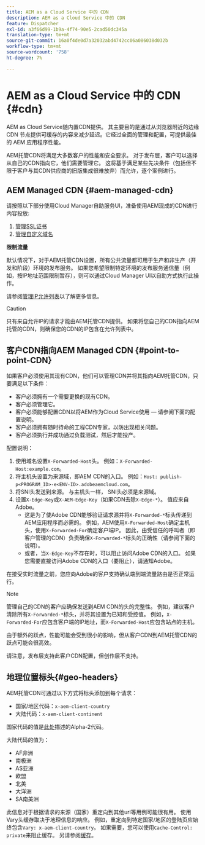 ```yaml
---
title: AEM as a Cloud Service 中的 CDN
description: AEM as a Cloud Service 中的 CDN
feature: Dispatcher
exl-id: a3f66d99-1b9a-4f74-90e5-2cad50dc345a
translation-type: tm+mt
source-git-commit: 16a0f4de0d7a32032abd4742cc06a086038d032b
workflow-type: tm+mt
source-wordcount: '758'
ht-degree: 7%

---
```


# AEM as a Cloud Service 中的 CDN {#cdn}

AEM as Cloud Service随内置CDN提供。 其主要目的是通过从浏览器附近的边缘 CDN 节点提供可缓存的内容来减少延迟。它经过全面的管理和配置，可提供最佳的 AEM 应用程序性能。

AEM托管CDN将满足大多数客户的性能和安全要求。 对于发布层，客户可以选择从自己的CDN指向它，他们需要管理它。 这将基于满足某些先决条件（包括但不限于客户与其CDN供应商的旧版集成很难放弃）而允许，逐个案例进行。

## AEM Managed CDN {#aem-managed-cdn}

请按照以下部分使用Cloud Manager自助服务UI，准备使用AEM现成的CDN进行内容投放:

1. [管理SSL证书](/help/implementing/cloud-manager/managing-ssl-certifications/introduction.md)
1. [管理自定义域名](/help/implementing/cloud-manager/custom-domain-names/introduction.md)

**限制流量**

默认情况下，对于AEM托管CDN设置，所有公共流量都可用于生产和非生产（开发和阶段）环境的发布服务。 如果您希望限制特定环境的发布服务通信量（例如，按IP地址范围限制暂存），则可以通过Cloud Manager UI以自助方式执行此操作。

请参阅[管理IP允许列表](/help/implementing/cloud-manager/ip-allow-lists/introduction.md)以了解更多信息。

>[!CAUTION]
>
>只有来自允许IP的请求才能由AEM托管CDN提供。 如果将您自己的CDN指向AEM托管的CDN，则确保您的CDN的IP包含在允许列表中。

## 客户CDN指向AEM Managed CDN {#point-to-point-CDN}

如果客户必须使用其现有CDN，他们可以管理CDN并将其指向AEM托管CDN，只要满足以下条件：

* 客户必须拥有一个需要更换的现有CDN。
* 客户必须管理它。
* 客户必须能够配置CDN以将AEM作为Cloud Service使用 — 请参阅下面的配置说明。
* 客户必须拥有随时待命的工程CDN专家，以防出现相关问题。
* 客户必须执行并成功通过负载测试，然后才能投产。

配置说明：

1. 使用域名设置`X-Forwarded-Host`头。 例如：`X-Forwarded-Host:example.com`。
1. 将主机头设置为来源域，即AEM CDN的入口。 例如：`Host: publish-p<PROGRAM_ID>-e<ENV-ID>.adobeaemcloud.com`。
1. 将SNI头发送到来源。 与主机头一样， SNI头必须是来源域。
1. 设置`X-Edge-Key`或`X-AEM-Edge-Key`（如果CDN去除`X-Edge-*`）。 值应来自Adobe。
   * 这是为了使Adobe CDN能够验证请求源并将`X-Forwarded-*`标头传递到AEM应用程序而必需的。 例如，AEM使用`X-Forwarded-Host`确定主机头，使用`X-Forwarded-For`确定客户端IP。 因此，由受信任的呼叫者（即客户管理的CDN）负责确保`X-Forwarded-*`标头的正确性（请参阅下面的说明）。
   * 或者，当`X-Edge-Key`不存在时，可以阻止访问Adobe CDN的入口。 如果您需要直接访问Adobe CDN的入口（要阻止），请通知Adobe。

在接受实时流量之前，您应向Adobe的客户支持确认端到端流量路由是否正常运行。

>[!NOTE]
>
>管理自己的CDN的客户应确保发送到AEM CDN的头的完整性。 例如，建议客户清除所有`X-Forwarded-*`标头，并将其设置为已知和受控值。 例如，`X-Forwarded-For`应包含客户端的IP地址，而`X-Forwarded-Host`应包含站点的主机。

由于额外的跃点，性能可能会受到很小的影响，但从客户CDN到AEM托管CDN的跃点可能会很高效。

请注意，发布层支持此客户CDN配置，但创作层不支持。

## 地理位置标头{#geo-headers}

AEM托管CDN可通过以下方式将标头添加到每个请求：

* 国家/地区代码：`x-aem-client-country`
* 大陆代码：`x-aem-client-continent`

国家代码的值是[此处](https://en.wikipedia.org/wiki/ISO_3166-1)描述的Alpha-2代码。

大陆代码的值为：

* AF非洲
* 南极洲
* AS亚洲
* 欧盟
* 北美
* 大洋洲
* SA南美洲

此信息对于根据请求的来源（国家）重定向到其他url等用例可能很有用。 使用Vary头缓存取决于地理信息的响应。 例如，重定向到特定国家/地区的登陆页应始终包含`Vary: x-aem-client-country`。 如果需要，您可以使用`Cache-Control: private`来阻止缓存。 另请参阅[缓存](/help/implementing/dispatcher/caching.md#html-text)。

